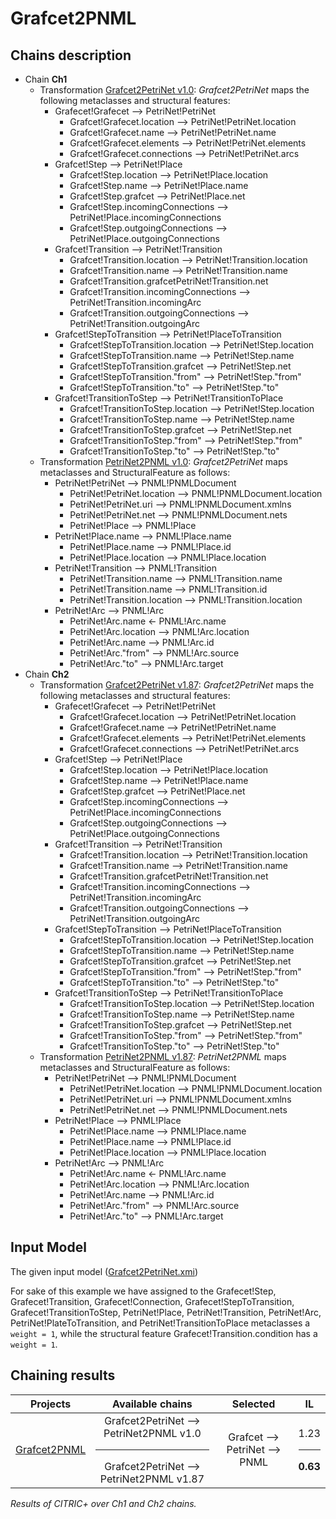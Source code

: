 # Grafcet2PNML

## Chains description
 - Chain **Ch1**
   - Transformation [Grafcet2PetriNet v1.0](../tool/case_study/Grafcet2PetriNet2PNML/v1.0/Grafcet2PetriNet.atl): _Grafcet2PetriNet_ maps the following metaclasses and structural features:
     - Grafecet!Grafecet --> PetriNet!PetriNet
       - Grafcet!Grafecet.location --> PetriNet!PetriNet.location
       - Grafcet!Grafecet.name --> PetriNet!PetriNet.name
       - Grafcet!Grafecet.elements --> PetriNet!PetriNet.elements
       - Grafcet!Grafecet.connections --> PetriNet!PetriNet.arcs
     - Grafcet!Step --> PetriNet!Place
       - Grafcet!Step.location --> PetriNet!Place.location
       - Grafcet!Step.name --> PetriNet!Place.name
       - Grafcet!Step.grafcet --> PetriNet!Place.net
       - Grafcet!Step.incomingConnections --> PetriNet!Place.incomingConnections
       - Grafcet!Step.outgoingConnections --> PetriNet!Place.outgoingConnections
     - Grafcet!Transition --> PetriNet!Transition
       - Grafcet!Transition.location --> PetriNet!Transition.location
       - Grafcet!Transition.name --> PetriNet!Transition.name
       - Grafcet!Transition.grafcetPetriNet!Transition.net
       - Grafcet!Transition.incomingConnections --> PetriNet!Transition.incomingArc
       - Grafcet!Transition.outgoingConnections --> PetriNet!Transition.outgoingArc
     - Grafcet!StepToTransition --> PetriNet!PlaceToTransition
       - Grafcet!StepToTransition.location --> PetriNet!Step.location
       - Grafcet!StepToTransition.name --> PetriNet!Step.name
       - Grafcet!StepToTransition.grafcet --> PetriNet!Step.net
       - Grafcet!StepToTransition."from" --> PetriNet!Step."from" 
       - Grafcet!StepToTransition."to" --> PetriNet!Step."to"
     - Grafcet!TransitionToStep --> PetriNet!TransitionToPlace
       - Grafcet!TransitionToStep.location --> PetriNet!Step.location
       - Grafcet!TransitionToStep.name --> PetriNet!Step.name
       - Grafcet!TransitionToStep.grafcet --> PetriNet!Step.net
       - Grafcet!TransitionToStep."from" --> PetriNet!Step."from" 
       - Grafcet!TransitionToStep."to" --> PetriNet!Step."to"
   - Transformation [PetriNet2PNML v1.0](../tool/case_study/Grafcet2PetriNet2PNML/v1.0/PetriNet2PNML.atl): _Grafcet2PetriNet_ maps metaclasses and StructuralFeature as follows:
     - PetriNet!PetriNet --> PNML!PNMLDocument
       - PetriNet!PetriNet.location --> PNML!PNMLDocument.location
       - PetriNet!PetriNet.uri --> PNML!PNMLDocument.xmlns
       - PetriNet!PetriNet.net --> PNML!PNMLDocument.nets
       - PetriNet!Place --> PNML!Place
     - PetriNet!Place.name --> PNML!Place.name
       - PetriNet!Place.name --> PNML!Place.id
       - PetriNet!Place.location --> PNML!Place.location
     - PetriNet!Transition --> PNML!Transition
       - PetriNet!Transition.name --> PNML!Transition.name
       - PetriNet!Transition.name --> PNML!Transition.id
       - PetriNet!Transition.location --> PNML!Transition.location
     - PetriNet!Arc --> PNML!Arc
       - PetriNet!Arc.name <- PNML!Arc.name
       - PetriNet!Arc.location --> PNML!Arc.location
       - PetriNet!Arc.name --> PNML!Arc.id
       - PetriNet!Arc."from" --> PNML!Arc.source
       - PetriNet!Arc."to" --> PNML!Arc.target
  - Chain **Ch2**
    - Transformation [Grafcet2PetriNet v1.87](../tool/case_study/Grafcet2PetriNet2PNML/v1.87/Grafcet2PetriNet.atl): _Grafcet2PetriNet_ maps the following metaclasses and structural features:
      - Grafecet!Grafecet --> PetriNet!PetriNet
        - Grafcet!Grafecet.location --> PetriNet!PetriNet.location
        - Grafcet!Grafecet.name --> PetriNet!PetriNet.name
        - Grafcet!Grafecet.elements --> PetriNet!PetriNet.elements
        - Grafcet!Grafecet.connections --> PetriNet!PetriNet.arcs
      - Grafcet!Step --> PetriNet!Place
        - Grafcet!Step.location --> PetriNet!Place.location
        - Grafcet!Step.name --> PetriNet!Place.name
        - Grafcet!Step.grafcet --> PetriNet!Place.net
        - Grafcet!Step.incomingConnections --> PetriNet!Place.incomingConnections
        - Grafcet!Step.outgoingConnections --> PetriNet!Place.outgoingConnections
      - Grafcet!Transition --> PetriNet!Transition
        - Grafcet!Transition.location --> PetriNet!Transition.location
        - Grafcet!Transition.name --> PetriNet!Transition.name
        - Grafcet!Transition.grafcetPetriNet!Transition.net
        - Grafcet!Transition.incomingConnections --> PetriNet!Transition.incomingArc
        - Grafcet!Transition.outgoingConnections --> PetriNet!Transition.outgoingArc
      - Grafcet!StepToTransition --> PetriNet!PlaceToTransition
        - Grafcet!StepToTransition.location --> PetriNet!Step.location
        - Grafcet!StepToTransition.name --> PetriNet!Step.name
        - Grafcet!StepToTransition.grafcet --> PetriNet!Step.net
        - Grafcet!StepToTransition."from" --> PetriNet!Step."from" 
        - Grafcet!StepToTransition."to" --> PetriNet!Step."to"
      - Grafcet!TransitionToStep --> PetriNet!TransitionToPlace
        - Grafcet!TransitionToStep.location --> PetriNet!Step.location
        - Grafcet!TransitionToStep.name --> PetriNet!Step.name
        - Grafcet!TransitionToStep.grafcet --> PetriNet!Step.net
        - Grafcet!TransitionToStep."from" --> PetriNet!Step."from" 
        - Grafcet!TransitionToStep."to" --> PetriNet!Step."to"
     - Transformation [PetriNet2PNML v1.87](../tool/case_study/Grafcet2PetriNet2PNML/v1.87/PetriNet2PNML.atl): _PetriNet2PNML_ maps metaclasses and StructuralFeature as follows:
       - PetriNet!PetriNet --> PNML!PNMLDocument
         - PetriNet!PetriNet.location --> PNML!PNMLDocument.location
         - PetriNet!PetriNet.uri --> PNML!PNMLDocument.xmlns
         - PetriNet!PetriNet.net --> PNML!PNMLDocument.nets
       - PetriNet!Place --> PNML!Place
         - PetriNet!Place.name --> PNML!Place.name
         - PetriNet!Place.name --> PNML!Place.id
         - PetriNet!Place.location --> PNML!Place.location
       - PetriNet!Arc --> PNML!Arc
         - PetriNet!Arc.name <- PNML!Arc.name
         - PetriNet!Arc.location --> PNML!Arc.location
         - PetriNet!Arc.name --> PNML!Arc.id
         - PetriNet!Arc."from" --> PNML!Arc.source
         - PetriNet!Arc."to" --> PNML!Arc.target

## Input Model

The given input model ([Grafcet2PetriNet.xmi](../tool/case_study/Grafcet2PetriNet2PNML/Grafcet2PetriNet.xmi)) 

For sake of this example we have assigned to the Grafecet!Step, Grafecet!Transition, Grafecet!Connection, Grafecet!StepToTransition, Grafecet!TransitionToStep, PetriNet!Place, PetriNet!Transition, PetriNet!Arc, PetriNet!PlateToTransition, and PetriNet!TransitionToPlace metaclasses a ```weight = 1```, while the  structural feature Grafecet!Transition.condition has a ```weight = 1```.

## Chaining results

| Projects  |  Available chains |  Selected |  IL |
|  :---:       |:---:|:---:|:---:|
| [Grafcet2PNML](../tool/case_study/Grafcet2PetriNet2PNML/) | Grafcet2PetriNet --> PetriNet2PNML v1.0 <hr/> Grafcet2PetriNet --> PetriNet2PNML v1.87 | Grafcet --> PetriNet --> PNML  | 1.23 <hr/> **0.63** |

<em>Results of CITRIC+ over Ch1 and Ch2 chains.</em>
